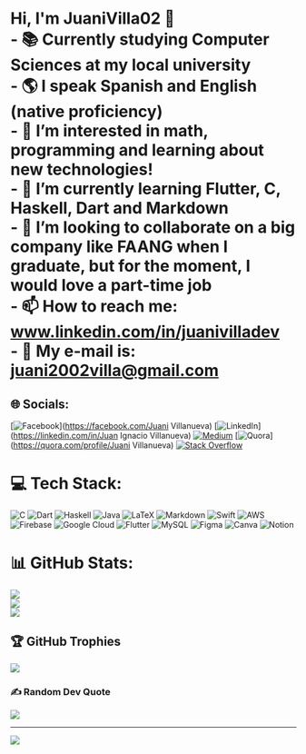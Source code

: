 
# Hi, I'm JuaniVilla02 👋<br>- 📚 Currently studying **Computer Sciences** at my local university<br>- 🌎 I speak **Spanish** and **English** (native proficiency)<br>- 👀 I’m interested in **math**, **programming** and learning about new technologies!<br>- 🌱 I’m currently learning **Flutter**, C, Haskell, **Dart** and **Markdown**<br>- 🏬 I’m looking to collaborate on a big company like **FAANG** when I graduate, but for the moment, I would love a part-time job<br>- 📫 How to reach me: www.linkedin.com/in/juanivilladev<br>- 📨 My e-mail is: juani2002villa@gmail.com


## 🌐 Socials:
[![Facebook](https://img.shields.io/badge/Facebook-%231877F2.svg?logo=Facebook&logoColor=white)](https://facebook.com/Juani Villanueva) [![LinkedIn](https://img.shields.io/badge/LinkedIn-%230077B5.svg?logo=linkedin&logoColor=white)](https://linkedin.com/in/Juan Ignacio Villanueva) [![Medium](https://img.shields.io/badge/Medium-12100E?logo=medium&logoColor=white)](https://medium.com/@juani2002villa) [![Quora](https://img.shields.io/badge/Quora-%23B92B27.svg?logo=Quora&logoColor=white)](https://quora.com/profile/Juani Villanueva) [![Stack Overflow](https://img.shields.io/badge/-Stackoverflow-FE7A16?logo=stack-overflow&logoColor=white)](https://stackoverflow.com/users/18006769) 

# 💻 Tech Stack:
![C](https://img.shields.io/badge/c-%2300599C.svg?style=for-the-badge&logo=c&logoColor=white) ![Dart](https://img.shields.io/badge/dart-%230175C2.svg?style=for-the-badge&logo=dart&logoColor=white) ![Haskell](https://img.shields.io/badge/Haskell-5e5086?style=for-the-badge&logo=haskell&logoColor=white) ![Java](https://img.shields.io/badge/java-%23ED8B00.svg?style=for-the-badge&logo=java&logoColor=white) ![LaTeX](https://img.shields.io/badge/latex-%23008080.svg?style=for-the-badge&logo=latex&logoColor=white) ![Markdown](https://img.shields.io/badge/markdown-%23000000.svg?style=for-the-badge&logo=markdown&logoColor=white) ![Swift](https://img.shields.io/badge/swift-F54A2A?style=for-the-badge&logo=swift&logoColor=white) ![AWS](https://img.shields.io/badge/AWS-%23FF9900.svg?style=for-the-badge&logo=amazon-aws&logoColor=white) ![Firebase](https://img.shields.io/badge/firebase-%23039BE5.svg?style=for-the-badge&logo=firebase) ![Google Cloud](https://img.shields.io/badge/Google%20Cloud-%234285F4.svg?style=for-the-badge&logo=google-cloud&logoColor=white) ![Flutter](https://img.shields.io/badge/Flutter-%2302569B.svg?style=for-the-badge&logo=Flutter&logoColor=white) ![MySQL](https://img.shields.io/badge/mysql-%2300f.svg?style=for-the-badge&logo=mysql&logoColor=white) 	![Figma](https://img.shields.io/badge/figma-%23F24E1E.svg?style=for-the-badge&logo=figma&logoColor=white) ![Canva](https://img.shields.io/badge/Canva-%2300C4CC.svg?style=for-the-badge&logo=Canva&logoColor=white) ![Notion](https://img.shields.io/badge/Notion-%23000000.svg?style=for-the-badge&logo=notion&logoColor=white)
# 📊 GitHub Stats:
![](https://github-readme-stats.vercel.app/api?username=JuaniVilla02&theme=tokyonight&hide_border=false&include_all_commits=false&count_private=false)<br/>
![](https://github-readme-streak-stats.herokuapp.com/?user=JuaniVilla02&theme=tokyonight&hide_border=false)<br/>
![](https://github-readme-stats.vercel.app/api/top-langs/?username=JuaniVilla02&theme=tokyonight&hide_border=false&include_all_commits=false&count_private=false&layout=compact)

## 🏆 GitHub Trophies
![](https://github-profile-trophy.vercel.app/?username=JuaniVilla02&theme=radical&no-frame=true&no-bg=false&margin-w=4)

### ✍️ Random Dev Quote
![](https://quotes-github-readme.vercel.app/api?type=horizontal&theme=radical)

---
[![](https://visitcount.itsvg.in/api?id=JuaniVilla02&icon=0&color=0)](https://visitcount.itsvg.in)

